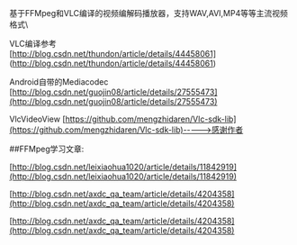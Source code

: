 基于FFMpeg和VLC编译的视频编解码播放器，支持WAV,AVI,MP4等等主流视频格式\

VLC编译参考<br>
[http://blog.csdn.net/thundon/article/details/44458061]
(http://blog.csdn.net/thundon/article/details/44458061)

Android自带的Mediacodec<br>
[http://blog.csdn.net/guojin08/article/details/27555473](http://blog.csdn.net/guojin08/article/details/27555473)


VlcVideoView
 [https://github.com/mengzhidaren/Vlc-sdk-lib](https://github.com/mengzhidaren/Vlc-sdk-lib)----->感谢作者

 ##FFMpeg学习文章:<br>

 [http://blog.csdn.net/leixiaohua1020/article/details/11842919](http://blog.csdn.net/leixiaohua1020/article/details/11842919)
 
  [http://blog.csdn.net/axdc_qa_team/article/details/4204358](http://blog.csdn.net/axdc_qa_team/article/details/4204358)

 [http://blog.csdn.net/axdc_qa_team/article/details/4204358](http://blog.csdn.net/axdc_qa_team/article/details/4204358)


